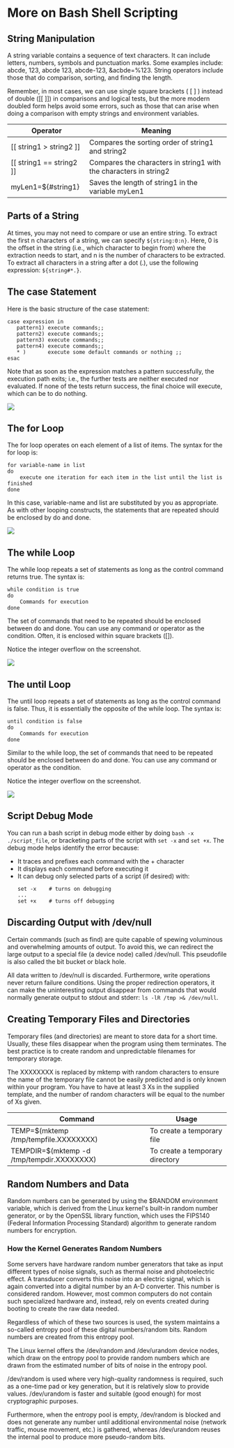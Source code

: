 # More on Bash Shell Scripting

## String Manipulation
A string variable contains a sequence of text characters. It can include letters, numbers, symbols and punctuation marks. Some examples include: abcde, 123, abcde 123, abcde-123, &acbde=%123. String operators include those that do comparison, sorting, and finding the length.

Remember, in most cases, we can use single square brackets ( [ ] ) instead of double ([[ ]]) in comparisons and logical tests, but the more modern doubled form helps avoid some errors, such as those that can arise when doing a comparison with empty strings and environment variables.

| Operator | Meaning |
| - | - |
| [[ string1 > string2 ]] | Compares the sorting order of string1 and string2 |
| [[ string1 == string2 ]] | Compares the characters in string1 with the characters in string2 |
| myLen1=${#string1} | Saves the length of string1 in the variable myLen1 |

## Parts of a String
At times, you may not need to compare or use an entire string. To extract the first n characters of a string, we can specify `${string:0:n}`. Here, 0 is the offset in the string (i.e., which character to begin from) where the extraction needs to start, and n is the number of characters to be extracted. To extract all characters in a string after a dot (.), use the following expression: `${string#*.}`.

## The case Statement
Here is the basic structure of the case statement:

```
case expression in
   pattern1) execute commands;;
   pattern2) execute commands;;
   pattern3) execute commands;;
   pattern4) execute commands;;
   * )       execute some default commands or nothing ;;
esac
```

Note that as soon as the expression matches a pattern successfully, the execution path exits; i.e., the further tests are neither executed nor evaluated. If none of the tests return success, the final choice will execute, which can be to do nothing.

![](./images/16.2.1.png)

## The for Loop
The for loop operates on each element of a list of items. The syntax for the for loop is:

```
for variable-name in list
do
    execute one iteration for each item in the list until the list is finished
done
```

In this case, variable-name and list are substituted by you as appropriate. As with other looping constructs, the statements that are repeated should be enclosed by do and done.

![](./images/16.3.1.png)

## The while Loop
The while loop repeats a set of statements as long as the control command returns true. The syntax is:

```
while condition is true
do
    Commands for execution
done
```

The set of commands that need to be repeated should be enclosed between do and done. You can use any command or operator as the condition. Often, it is enclosed within square brackets ([]).

Notice the integer overflow on the screenshot.

![](./images/16.3.2.png)

## The until Loop
The until loop repeats a set of statements as long as the control command is false. Thus, it is essentially the opposite of the while loop. The syntax is:

```
until condition is false
do
    Commands for execution
done
```

Similar to the while loop, the set of commands that need to be repeated should be enclosed between do and done. You can use any command or operator as the condition.

Notice the integer overflow on the screenshot.

![](./images/16.3.3.png)

## Script Debug Mode
You can run a bash script in debug mode either by doing `bash -x ./script_file`, or bracketing parts of the script with `set -x` and `set +x`. The debug mode helps identify the error because: 
- It traces and prefixes each command with the + character
- It displays each command before executing it
- It can debug only selected parts of a script (if desired) with:
  ```
  set -x    # turns on debugging
  ...
  set +x    # turns off debugging
  ```
## Discarding Output with /dev/null
Certain commands (such as find) are quite capable of spewing voluminous and overwhelming amounts of output. To avoid this, we can redirect the large output to a special file (a device node) called /dev/null. This pseudofile is also called the bit bucket or black hole.

All data written to /dev/null is discarded. Furthermore, write operations never return failure conditions. Using the proper redirection operators, it can make the uninteresting output disappear from commands that would normally generate output to stdout and stderr: `ls -lR /tmp >& /dev/null`.

## Creating Temporary Files and Directories
Temporary files (and directories) are meant to store data for a short time. Usually, these files disappear when the program using them terminates. The best practice is to create random and unpredictable filenames for temporary storage.

The XXXXXXXX is replaced by mktemp with random characters to ensure the name of the temporary file cannot be easily predicted and is only known within your program. You have to have at least 3 Xs in the supplied template, and the number of random characters will be equal to the number of Xs given.

| Command | Usage |
| - | - |
| TEMP=$(mktemp /tmp/tempfile.XXXXXXXX) | To create a temporary file |
| TEMPDIR=$(mktemp -d /tmp/tempdir.XXXXXXXX) | To create a temporary directory |

## Random Numbers and Data
Random numbers can be generated by using the $RANDOM environment variable, which is derived from the Linux kernel's built-in random number generator, or by the OpenSSL library function, which uses the FIPS140 (Federal Information Processing Standard) algorithm to generate random numbers for encryption.

### How the Kernel Generates Random Numbers
Some servers have hardware random number generators that take as input different types of noise signals, such as thermal noise and photoelectric effect. A transducer converts this noise into an electric signal, which is again converted into a digital number by an A-D converter. This number is considered random. However, most common computers do not contain such specialized hardware and, instead, rely on events created during booting to create the raw data needed.

Regardless of which of these two sources is used, the system maintains a so-called entropy pool of these digital numbers/random bits. Random numbers are created from this entropy pool.

The Linux kernel offers the /dev/random and /dev/urandom device nodes, which draw on the entropy pool to provide random numbers which are drawn from the estimated number of bits of noise in the entropy pool.

/dev/random is used where very high-quality randomness is required, such as a one-time pad or key generation, but it is relatively slow to provide values. /dev/urandom is faster and suitable (good enough) for most cryptographic purposes.

Furthermore, when the entropy pool is empty, /dev/random is blocked and does not generate any number until additional environmental noise (network traffic, mouse movement, etc.) is gathered, whereas /dev/urandom reuses the internal pool to produce more pseudo-random bits.
